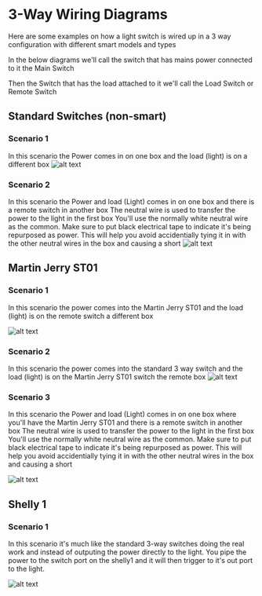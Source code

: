 # 3-Way Wiring Diagrams
Here are some examples on how a light switch is wired up in a 3 way configuration with different smart models and types

In the below diagrams we'll call the switch that has mains power connected to it the Main Switch

Then the Switch that has the load attached to it we'll call the Load Switch or Remote Switch

## Standard Switches (non-smart)

### Scenario 1
In this scenario the Power comes in on one box and the load (light) is on a different box
![alt text](/img/diagrams/Standard-3Way-with-load.webp "Standard 3-way Scenario 1 Wiring Diagram")

### Scenario 2
In this scenario the Power and load (Light) comes in on one box and there is a remote switch in another box
The neutral wire is used to transfer the power to the light in the first box
You'll use the normally white neutral wire as the common.  Make sure to put black electrical tape to indicate it's being repurposed as power.  This will help you avoid accidentially tying it in with the other neutral wires in the box and causing a short
![alt text](/img/diagrams/Standard-3Way-with-load-and-power.webp "Standard 3-way Scenario 1 Wiring Diagram")

## Martin Jerry ST01

### Scenario 1
In this scenario the power comes into the Martin Jerry ST01 and the load (light) is on the remote switch a different box

![alt text](/img/diagrams/MJ-ST01-3Way-with-power.webp "Martin Jerry ST01 3-way Scenario 1 Wiring Diagram")


### Scenario 2
In this scenario the power comes into the standard 3 way switch and the load (light) is on the Martin Jerry ST01 switch the remote box
![alt text](/img/diagrams/MJ-ST01-3Way-with-load.webp "Martin Jerry ST01 3-way Scenario 2 Wiring Diagram")

### Scenario 3
In this scenario the Power and load (Light) comes in on one box where you'll have the Martin Jerry ST01 and there is a remote switch in another box
The neutral wire is used to transfer the power to the light in the first box
You'll use the normally white neutral wire as the common.  Make sure to put black electrical tape to indicate it's being repurposed as power.  This will help you avoid accidentially tying it in with the other neutral wires in the box and causing a short

![alt text](/img/diagrams/MJ-ST01-3Way-with-load-and-power.webp "Martin Jerry ST01 3-way Scenario 3 Wiring Diagram")

## Shelly 1

### Scenario 1
In this scenario it's much like the standard 3-way switches doing the real work and instead of outputing the power directly to the light.  You pipe the power to the switch port on the shelly1 and it will then trigger to it's out port to the light.

![alt text](/img/diagrams/Shelly-3Way-Scenario1.webp "Shelly1 in a 3-way Scenario 1 Wiring Diagram")
